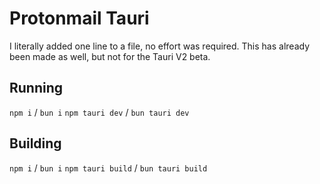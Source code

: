 # Protonmail Tauri
I literally added one line to a file, no effort was required. This has already been made as well, but not for the Tauri V2 beta.

## Running
`npm i` / `bun i`
`npm tauri dev` / `bun tauri dev`

## Building
`npm i` / `bun i`
`npm tauri build` / `bun tauri build`
